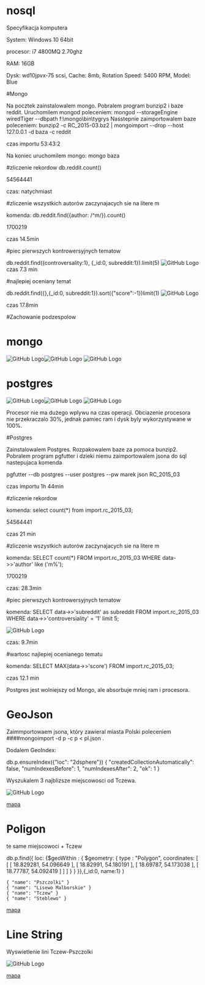 # nosql
Specyfikacja komputera

System: Windows 10 64bit

procesor: i7 4800MQ 2.70ghz

RAM: 16GB

Dysk: wd10jpvx-75 scsi, Cache: 8mb, Rotation Speed: 5400 RPM, Model: Blue

#Mongo

Na pocztek zainstalowalem mongo. Pobralem program bunzip2 i baze reddit.
Uruchomilem mongod poleceniem: mongod --storageEngine wiredTiger --dbpath f:\mongo\bin\tygrys
Nasstepnie zaimportowalem baze poleceniem: bunzip2 -c RC_2015-03.bz2 | mongoimport --drop --host 127.0.0.1 -d baza -c reddit

czas importu 53:43:2

Na koniec uruchomilem mongo: mongo baza


#zliczenie rekordow
db.reddit.count()

54564441

czas: natychmiast

#zliczenie wszystkich autorów zaczynajacych sie na litere m

komenda: db.reddit.find({author: /^m/}).count()

1700219

czas 14.5min

#piec pierwszych kontrowersyjnych tematow

db.reddit.find({controversality:1}, {_id:0, subreddit:1}).limit(5)
![GitHub Logo](1.png)
czas 7.3 min

#najlepiej oceniany temat

db.reddit.find({},{_id:0, subreddit:1}).sort({"score":-1})limit(1)
![GitHub Logo](2.png)

czas 17.8min

#Zachowanie podzespolow

# mongo
![GitHub Logo](8m.png)![GitHub Logo](9m.png)
![GitHub Logo](10m.png)

# postgres
![GitHub Logo](3.png)![GitHub Logo](4.png)
![GitHub Logo](5.png)

Procesor nie ma dużego wplywu na czas operacji. Obciazenie procesora nie przekraczalo 30%, jednak pamiec ram i dysk byly wykorzystywane w 100%.

#Postgres

Zainstalowalem Postgres. Rozpakowalem baze za pomoca bunzip2. Pobralem program pgfutter i dzieki niemu zaimportowalem jsona do sql nastepujaca komenda

pgfutter --db postgres --user postgres --pw marek json RC_2015_03

czas importu 1h 44min

#zliczenie rekordow

komenda: select count(*) from import.rc_2015_03;

54564441

czas 21 min

#zliczenie wszystkich autorów zaczynajacych sie na litere m

komenda: SELECT count(*) FROM import.rc_2015_03 WHERE data->>'author' like ('m%');

1700219

czas: 28.3min

#piec pierwszych kontrowersyjnych tematow

komenda: SELECT data->>'subreddit' as subreddit FROM import.rc_2015_03 WHERE data->>'controversiality' = '1' limit 5;

![GitHub Logo](6.png)

czas: 9.7min

#wartosc najlepiej ocenianego tematu

komenda: SELECT MAX(data->>'score') FROM import.rc_2015_03;

czas 12.1 min


Postgres jest wolniejszy od Mongo, ale absorbuje mniej ram i procesora.

# GeoJson

Zaimmportowaem jsona, który zawieral  miasta Polski poleceniem ####mongoimport -d p -c p < pl.json .


Dodalem GeoIndex:

db.p.ensureIndex({"loc": "2dsphere"})
{
  "createdCollectionAutomatically": false,
  "numIndexesBefore": 1,
  "numIndexesAfter": 2,
  "ok": 1
}

Wyszukalem 3 najblizsze miejscowosci od Tczewa.

![GitHub Logo](m1.png)

[mapa](https://github.com/Marek4f/nosql/blob/master/1.geojson)

# Poligon

te same miejscowoci + Tczew

db.p.find({ loc: {$geoWithin : { $geometry: { type : "Polygon", coordinates: [ [ [ 18.829281, 54.096649 ], [ 18.82991, 54.180191 ], [ 18.69787, 54.173038 ], [ 18.77787, 54.092419 ] ] ] } } }},{_id:0, name:1} )

```
{ "name": "Pszczolki" }
{ "name": "Lisewo Malborskie" }
{ "name": "Tczew" }
{ "name": "Steblewo" }
```

[mapa](https://github.com/Marek4f/nosql/blob/master/3.geojson)
# Line String

Wyswietlenie lini Tczew-Pszczolki

![GitHub Logo](m2.png)

[mapa](https://github.com/Marek4f/nosql/blob/master/2.geojson)
